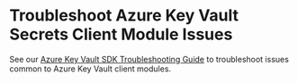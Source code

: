 # Troubleshoot Azure Key Vault Secrets Client Module Issues

See our [Azure Key Vault SDK Troubleshooting Guide](https://github.com/Azure/azure-sdk-for-go/blob/main/sdk/keyvault/TROUBLESHOOTING.md)
to troubleshoot issues common to Azure Key Vault client modules.
